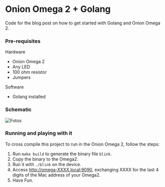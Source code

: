 # Onion Omega 2 + Golang

Code for the blog post on how to get started with Golang and Onion Omega 2.

### Pre-requisites

Hardware
- Onion Omega 2
- Any LED
- 100 ohm resistor
- Jumpers

Software
- Golang installed 

### Schematic

![Fotos](https://github.com/alvarowolfx/onion-golang-blink/blob/master/schematic/schematic.png)

### Running and playing with it

To cross compile this project to run in the Onion Omega 2, follow the steps:
1. Run `make build` to generate the binary file `blink`.
2. Copy the binary to the Omega2.
3. Run it with `./blink` on the device.
4. Access http://omega-XXXX.local:9090, exchanging XXXX for the last 4 digits of the Mac address of your Omega2.
5. Have Fun.



